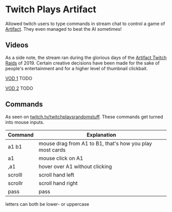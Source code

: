 # Twitch Plays Artifact

Allowed twitch users to type commands in stream chat to control a game of [Artifact](https://store.steampowered.com/app/583950/Artifact/). They even managed to beat the AI sometimes!

## Videos

As a side note, the stream ran during the glorious days of the [Artifact Twitch Raids](https://knowyourmeme.com/memes/events/artifact-twitch-raids) of 2019. Certain creative decisions have been made for the sake of people's entertainment and for a higher level of thumbnail clickbait.

[VOD 1](#a) TODO

[VOD 2](#a) TODO

## Commands

As seen on [twitch.tv/twitchplaysrandomstuff](https://www.twitch.tv/twitchplaysrandomstuff). These commands get turned into mouse inputs.

|Command|Explanation|
-|-
a1 b1 | mouse drag from A1 to B1, that's how you play most cards
a1 | mouse click on A1
,a1 | hover over A1 without clicking
scrolll | scroll hand left
scrollr | scroll hand right
pass | pass

letters can both be lower- or uppercase
